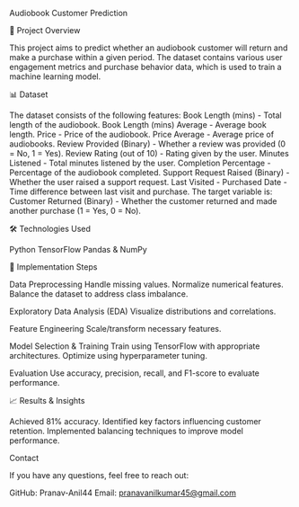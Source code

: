 Audiobook Customer Prediction

📌 Project Overview

This project aims to predict whether an audiobook customer will return and make a purchase within a given period. 
The dataset contains various user engagement metrics and purchase behavior data, which is used to train a machine learning model.

📊 Dataset

The dataset consists of the following features:
Book Length (mins) - Total length of the audiobook.
Book Length (mins) Average - Average book length.
Price - Price of the audiobook.
Price Average - Average price of audiobooks.
Review Provided (Binary) - Whether a review was provided (0 = No, 1 = Yes).
Review Rating (out of 10) - Rating given by the user.
Minutes Listened - Total minutes listened by the user.
Completion Percentage - Percentage of the audiobook completed.
Support Request Raised (Binary) - Whether the user raised a support request.
Last Visited - Purchased Date - Time difference between last visit and purchase.
The target variable is:
Customer Returned (Binary) - Whether the customer returned and made another purchase (1 = Yes, 0 = No).

🛠️ Technologies Used

Python
TensorFlow
Pandas & NumPy

🚀 Implementation Steps

Data Preprocessing
Handle missing values.
Normalize numerical features.
Balance the dataset to address class imbalance.

Exploratory Data Analysis (EDA)
Visualize distributions and correlations.

Feature Engineering
Scale/transform necessary features.

Model Selection & Training
Train using TensorFlow with appropriate architectures.
Optimize using hyperparameter tuning.

Evaluation
Use accuracy, precision, recall, and F1-score to evaluate performance.

📈 Results & Insights

Achieved 81% accuracy.
Identified key factors influencing customer retention.
Implemented balancing techniques to improve model performance.


 Contact

If you have any questions, feel free to reach out:

GitHub: Pranav-Anil44
Email: pranavanilkumar45@gmail.com
